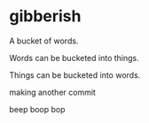 # gibberish
A bucket of words.

Words can be bucketed into things.

Things can be bucketed into words.

making another commit

beep boop bop
